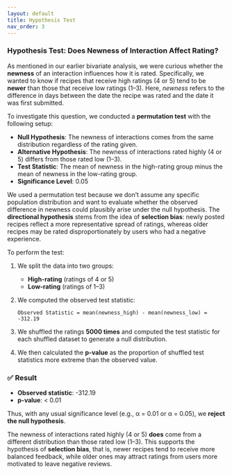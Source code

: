```yaml
---
layout: default
title: Hypothesis Test
nav_order: 3
---
```


### Hypothesis Test: Does Newness of Interaction Affect Rating?

As mentioned in our earlier bivariate analysis, we were curious whether the **newness** of an interaction influences how it is rated. Specifically, we wanted to know if recipes that receive high ratings (4 or 5) tend to be **newer** than those that receive low ratings (1–3). Here, *newness* refers to the difference in days between the date the recipe was rated and the date it was first submitted.

To investigate this question, we conducted a **permutation test** with the following setup:

* **Null Hypothesis**: The newness of interactions comes from the same distribution regardless of the rating given.
* **Alternative Hypothesis**: The newness of interactions rated highly (4 or 5) differs from those rated low (1–3).
* **Test Statistic**: The mean of newness in the high-rating group minus the mean of newness in the low-rating group.
* **Significance Level**: 0.05

We used a permutation test because we don’t assume any specific population distribution and want to evaluate whether the observed difference in newness could plausibly arise under the null hypothesis. The **directional hypothesis** stems from the idea of **selection bias**: newly posted recipes reflect a more representative spread of ratings, whereas older recipes may be rated disproportionately by users who had a negative experience.

To perform the test:

1. We split the data into two groups:

   * **High-rating** (ratings of 4 or 5)
   * **Low-rating** (ratings of 1–3)

2. We computed the observed test statistic:
   ```
   Observed Statistic = mean(newness_high) - mean(newness_low) = -312.19
   ```

3. We shuffled the ratings **5000 times** and computed the test statistic for each shuffled dataset to generate a null distribution.

4. We then calculated the **p-value** as the proportion of shuffled test statistics more extreme than the observed value.

### ✅ Result

* **Observed statistic**: -312.19
* **p-value**: < 0.01

Thus, with any usual significance level (e.g., α = 0.01 or α = 0.05), we **reject the null hypothesis**.

The newness of interactions rated highly (4 or 5) **does** come from a different distribution than those rated low (1–3). This supports the hypothesis of **selection bias**, that is, newer recipes tend to receive more balanced feedback, while older ones may attract ratings from users more motivated to leave negative reviews.
